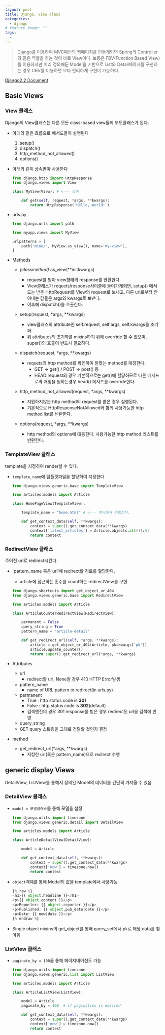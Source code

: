 ```yaml
---
layout: post
title: Django, view class
categories:
  - django
# feature_image: ""
tags:
  - 
---
```

> Django를 이용하여 MVC패턴의 웹페이지를 만들게되면 Spring의 Controller와 같은 역할을 하는 것이 바로 View이다. 보통은 FBV(Function Based View)를 이용하지만 미리 정의해둔 Model을 기반으로 List와 Detail페이지를 구현하는 경우 CBV를 이용하면 보다 편리하게 구현이 가능하다.

[Django2.2 Document](https://docs.djangoproject.com/en/2.2/ref/class-based-views/base#django.views.generic.base.View.http_method_not_allowed)

## Basic Views

### View 클래스
Django의 View클래스는 다른 모든 class-based view들의 부모클래스가 된다. 

- 아래와 같은 흐름으로 메서드들이 실행된다
  1) setup()
  2) dispatch()
  3) http_method_not_allowed()
  4) options()


- 아래와 같이 상속받아 사용한다
  ```python
  from django.http import HttpResponse
  from django.views import View

  class MyView(View): # <--- 상속

      def get(self, request, *args, **kwargs):
          return HttpResponse('Hello, World!')
  ```

- urls.py
  ```python
  from django.urls import path

  from myapp.views import MyView

  urlpatterns = [
      path('mine/', MyView.as_view(), name='my-view'),
  ]
  ```

- Methods
  - *(classmethod)* as_view(**initkwargs)
    - request를 받아 view형태의 response를 반환한다.
    - View클래스가 requets/response사이클에 들어가게되면, setup() 메서드는 받은 HttpRequest를 View의 request로 보내고, 다른 url로부터 받아내는 값들은 args와 kwargs로 보낸다.
    - 이후에 dispatch()를 호출한다.

  - setup(request, *args, **kwargs)
    - view클래스의 attribute인 self.request, self.args, self.kwargs를 초기화
    - 위 attributes의 초기화를 mixins하기 위해 override 할 수 있으며, super()의 호출이 반드시 필요하다.
  
  - dispatch(request, *args, **kwargs)
    - requets의 http method를 확인하여 알맞는 method를 매칭한다.
      - GET -> get() / POST -> post() 등
      - HEAD request의 경우 기본적으로는 get()에 할당하므로 다른 메서드로의 매칭을 원하는경우 head() 메서드를 override한다.

  - http_method_not_allowed(request, *args, **kwargs)
    - 지원하지않는 http method의 request를 받은 경우 실행된다. 
    - 기본적으로 HttpResponseNotAllowed와 함께 사용가능한 http method list를 반환한다.

  - options(request, *args, **kwargs)
    - http method의 options에 대응한다. 사용가능한 http method 리스트를 반환한다.


### TemplateView 클래스
template을 지정하여 render할 수 있다.

- `template_name`에 템플릿파일을 할당하여 지정한다
  ```python
  from django.views.generic.base import TemplateView

  from articles.models import Article

  class HomePageView(TemplateView):

      template_name = "home.html" # <--- 여기에서 지정한다.

      def get_context_data(self, **kwargs):
          context = super().get_context_data(**kwargs)
          context['latest_articles'] = Article.objects.all()[:5]
          return context
  ```


### RedirectView 클래스
주어진 url로 redirect시킨다.

- `pattern_name 혹은 url'에 redirect할 경로를 할당한다.
  - article에 접근하는 횟수를 count하는 redirectView를 구현
  ```python
  from django.shortcuts import get_object_or_404
  from django.views.generic.base import RedirectView

  from articles.models import Article

  class ArticleCounterRedirectView(RedirectView):

      permanent = False
      query_string = True
      pattern_name = 'article-detail'

      def get_redirect_url(self, *args, **kwargs):
          article = get_object_or_404(Article, pk=kwargs['pk'])
          article.update_counter()
          return super().get_redirect_url(*args, **kwargs)
  ```

- Attributes
  - url
    - redirect할 url, None일 경우 410 HTTP Error발생
  - pattern_name
    - name of URL pattern to redirect(in urls.py)
  - permanent 
    - True : http status code is **301**
    - False : http status code is **302**(default)
    - 검색엔진의 경우 301 response를 받은 경우 redirect된 url을 검색에 반영
  -  query_string
    - GET query 스트링을 그대로 전달할 것인지 결정

- method
  - get_redirect_url(*args, **kwargs)
    - 지정한 url(혹은 pattern_name)으로 redirect 수행


## generic display Views
DetailView, ListView를 통해서 정의된 Model의 데이터를 간단히 가져올 수 있음

### DetailView 클래스

- `model = 모델클래스`를 통해 모델을 설정
  ```python
  from django.utils import timezone
  from django.views.generic.detail import DetailView

  from articles.models import Article

  class ArticleDetailView(DetailView):

      model = Article

      def get_context_data(self, **kwargs):
          context = super().get_context_data(**kwargs)
          context['now'] = timezone.now()
          return context
  ```

- `object`객체를 통해 Model의 값을 template에서 사용가능
  ```python
  {% raw %}
  <h1>{{ object.headline }}</h1>
  <p>{{ object.content }}</p>
  <p>Reporter: {{ object.reporter }}</p>
  <p>Published: {{ object.pub_date|date }}</p>
  <p>Date: {{ now|date }}</p>
  {% endraw %}
  ```

- Single object mixins의 get_object를 통해 query_set에서 pk로 해당 data를 찾아옴

### ListView 클래스

- `paginate_by = 100`을 통해 페이지네이션도 가능
  ```python
  from django.utils import timezone
  from django.views.generic.list import ListView

  from articles.models import Article

  class ArticleListView(ListView):

      model = Article
      paginate_by = 100  # if pagination is desired

      def get_context_data(self, **kwargs):
          context = super().get_context_data(**kwargs)
          context['now'] = timezone.now()
          return context
  ```